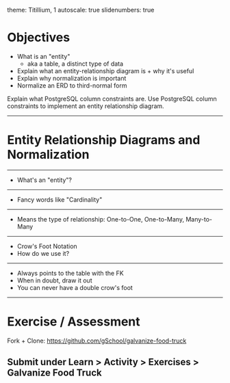 theme: Titillium, 1
autoscale: true
slidenumbers: true
<!-- @author: Pete Silva -->

# Objectives

- What is an "entity"
  - aka a table, a distinct type of data
- Explain what an entity-relationship diagram is + why it's useful
- Explain why normalization is important
- Normalize an ERD to third-normal form

Explain what PostgreSQL column constraints are.
Use PostgreSQL column constraints to implement an entity relationship diagram.


---

# Entity Relationship Diagrams and Normalization

---

- What's an "entity"?

---

- Fancy words like "Cardinality"

---

- Means the type of relationship: One-to-One, One-to-Many, Many-to-Many

---

- Crow's Foot Notation
- How do we use it?

---

- Always points to the table with the FK
- When in doubt, draw it out
- You can never have a double crow's foot

---

# Exercise / Assessment

Fork + Clone:
https://github.com/gSchool/galvanize-food-truck
<!-- Solution: https://github.com/gSchool/bue/wiki/Galvanize-Food-Truck -->

Submit under Learn > Activity > Exercises > Galvanize Food Truck
---
